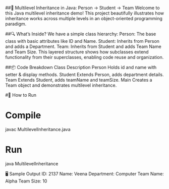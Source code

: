 ##🚀 Multilevel Inheritance in Java: Person → Student → Team
Welcome to this Java multilevel inheritance demo! This project beautifully illustrates how inheritance works across multiple levels in an object-oriented programming paradigm.

##🔍 What’s Inside?
We have a simple class hierarchy:
Person: The base class with basic attributes like ID and Name.
Student: Inherits from Person and adds a Department.
Team: Inherits from Student and adds Team Name and Team Size.
This layered structure shows how subclasses extend functionality from their superclasses, enabling code reuse and organization.

##📦 Code Breakdown
Class	Description
Person	Holds id and name with setter & display methods.
Student	Extends Person, adds department details.
Team	Extends Student, adds teamName and teamSize.
Main	Creates a Team object and demonstrates multilevel inheritance.

#🚀 How to Run
# Compile
javac MultilevelInheritance.java
# Run
java MultilevelInheritance

🖥️ Sample Output
ID: 2137
Name: Veena
Department: Computer
Team Name: Alpha
Team Size: 10

